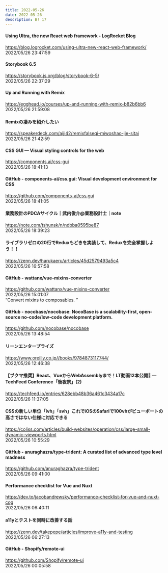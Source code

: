 ```yaml
---
title: 2022-05-26
date: 2022-05-26
description: B! 17
---
```


#### Using Ultra, the new React web framework - LogRocket Blog
https://blog.logrocket.com/using-ultra-new-react-web-framework/<br>
2022/05/26 23:47:59<br>


#### Storybook 6.5
https://storybook.js.org/blog/storybook-6-5/<br>
2022/05/26 22:37:29<br>


#### Up and Running with Remix
https://egghead.io/courses/up-and-running-with-remix-b82b6bb6<br>
2022/05/26 21:59:08<br>


#### Remixの凄みを紹介したい
https://speakerdeck.com/aiji42/remixfalseqi-miwoshao-jie-sitai<br>
2022/05/26 21:42:59<br>


#### CSS GUI — Visual styling controls for the web
https://components.ai/css-gui<br>
2022/05/26 18:41:13<br>


#### GitHub - components-ai/css.gui: Visual development environment for CSS
https://github.com/components-ai/css.gui<br>
2022/05/26 18:41:05<br>


#### 業務設計のPDCAサイクル｜武内俊介@業務設計士｜note
https://note.com/tshunsk/n/ndbba0595be87<br>
2022/05/26 18:39:23<br>


#### ライブラリゼロの20行でReduxもどきを実装して、Reduxを完全掌握しよう！！
https://zenn.dev/harukaeru/articles/45d2579493a5c4<br>
2022/05/26 16:57:58<br>


#### GitHub - wattanx/vue-mixins-converter
https://github.com/wattanx/vue-mixins-converter<br>
2022/05/26 15:01:07<br>
“Convert mixins to composables. ”


#### GitHub - nocobase/nocobase: NocoBase is a scalability-first, open-source no-code/low-code development platform.
https://github.com/nocobase/nocobase<br>
2022/05/26 13:48:54<br>


#### リーンエンタープライズ
https://www.oreilly.co.jp//books/9784873117744/<br>
2022/05/26 12:46:38<br>


#### 【ブクマ推奨】React、VueからWebAssemblyまで！LT動画12本公開🎉 — TechFeed Conference「後夜祭」(2)
https://techfeed.io/entries/628ebb48b36a461c3434a17c<br>
2022/05/26 11:37:05<br>


#### CSSの新しい単位「lvh」「svh」これでiOSのSafariで100vhがビューポートの高さではない仕様に対応できる
https://coliss.com/articles/build-websites/operation/css/large-small-dynamic-viewports.html<br>
2022/05/26 10:55:29<br>


#### GitHub - anuraghazra/type-trident: A curated list of advanced type level madness
https://github.com/anuraghazra/type-trident<br>
2022/05/26 09:41:00<br>


#### Performance checklist for Vue and Nuxt
https://dev.to/jacobandrewsky/performance-checklist-for-vue-and-nuxt-cog<br>
2022/05/26 06:40:11<br>


#### a11yとテストを同時に改善する話
https://zenn.dev/takepepe/articles/improve-a11y-and-testing<br>
2022/05/26 06:27:13<br>


#### GitHub - Shopify/remote-ui
https://github.com/Shopify/remote-ui<br>
2022/05/26 00:05:58<br>


